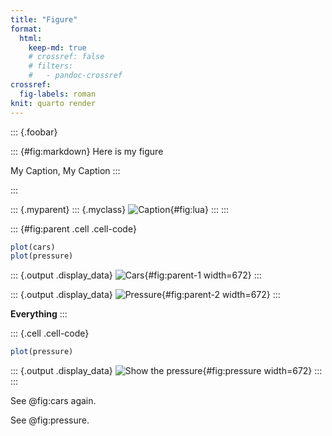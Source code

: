 ```yaml
---
title: "Figure"
format:
  html: 
    keep-md: true
    # crossref: false
    # filters:
    #   - pandoc-crossref
crossref:
  fig-labels: roman
knit: quarto render
---
```


::: {.foobar}

::: {#fig:markdown}
Here is my figure

My Caption, My Caption
:::

:::




::: {.myparent}
::: {.myclass}
![Caption](https://www.lua.org/pil/capa.jpg){#fig:lua}
:::
:::



::: {#fig:parent .cell .cell-code}

```r
plot(cars)
plot(pressure)
```

::: {.output .display_data}
![_Cars_](figure_files/figure-html/fig-parent-1.png){#fig:parent-1 width=672}
:::

::: {.output .display_data}
![Pressure](figure_files/figure-html/fig-parent-2.png){#fig:parent-2 width=672}
:::

**Everything**
:::


::: {.cell .cell-code}

```r
plot(pressure)
```

::: {.output .display_data}
![Show the pressure](figure_files/figure-html/fig-pressure-1.png){#fig:pressure width=672}
:::
:::


See @fig:cars again.

See @fig:pressure.


